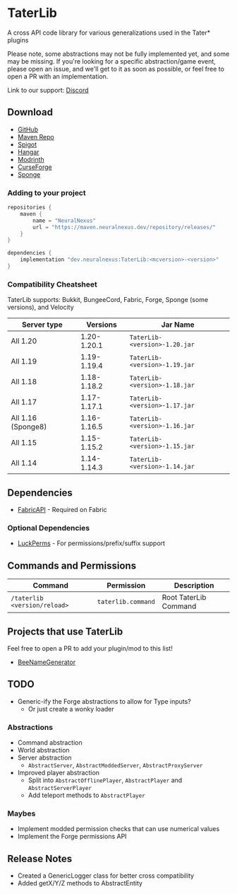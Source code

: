 # TaterLib

A cross API code library for various generalizations used in the Tater* plugins

Please note, some abstractions may not be fully implemented yet, and some may be missing.
If you're looking for a specific abstraction/game event, please open an issue, and we'll get to it as soon as possible, or feel free to open a PR with an implementation.

Link to our support: [Discord](https://discord.neuralnexus.dev)

## Download

- [GitHub](https://github.com/p0t4t0sandwich/TaterLib/releases)
- [Maven Repo](https://maven.neuralnexus.dev/#/releases/dev/neuralnexus/TaterLib)
- [Spigot](https://www.spigotmc.org/resources/taterlib.111852/)
- [Hangar](https://hangar.papermc.io/p0t4t0sandwich/TaterLib)
- [Modrinth](https://modrinth.com/plugin/taterlib)
- [CurseForge](https://www.curseforge.com/minecraft/mc-mods/taterlib)
- [Sponge](https://ore.spongepowered.org/p0t4t0sandwich/TaterLib)

### Adding to your project
```gradle
repositories {
    maven {
        name = "NeuralNexus"
        url = "https://maven.neuralnexus.dev/repository/releases/"
    }
}

dependencies {
    implementation "dev.neuralnexus:TaterLib:<mcversion>-<version>"
}
```

### Compatibility Cheatsheet

TaterLib supports: Bukkit, BungeeCord, Fabric, Forge, Sponge (some versions), and Velocity

| Server type        | Versions    | Jar Name                      |
|--------------------|-------------|-------------------------------|
| All 1.20           | 1.20-1.20.1 | `TaterLib-<version>-1.20.jar` |
| All 1.19           | 1.19-1.19.4 | `TaterLib-<version>-1.19.jar` |
| All 1.18           | 1.18-1.18.2 | `TaterLib-<version>-1.18.jar` |
| All 1.17           | 1.17-1.17.1 | `TaterLib-<version>-1.17.jar` |
| All 1.16 (Sponge8) | 1.16-1.16.5 | `TaterLib-<version>-1.16.jar` |
| All 1.15           | 1.15-1.15.2 | `TaterLib-<version>-1.15.jar` |
| All 1.14           | 1.14-1.14.3 | `TaterLib-<version>-1.14.jar` |

## Dependencies

- [FabricAPI](https://modrinth.com/mod/fabric-api) - Required on Fabric

### Optional Dependencies

- [LuckPerms](https://luckperms.net/) - For permissions/prefix/suffix support

## Commands and Permissions

| Command                      | Permission          | Description           |
|------------------------------|---------------------|-----------------------|
| `/taterlib <version/reload>` | `taterlib.command`  | Root TaterLib Command |

## Projects that use TaterLib

Feel free to open a PR to add your plugin/mod to this list!

- [BeeNameGenerator](https://github.com/p0t4t0sandwich/BeeNameGeneratorPlugin/)

## TODO
- Generic-ify the Forge abstractions to allow for Type inputs?
  - Or just create a wonky loader

### Abstractions
- Command abstraction
- World abstraction
- Server abstraction
  - `AbstractServer`, `AbstractModdedServer`, `AbstractProxyServer`
- Improved player abstraction
  - Split into `AbstractOfflinePlayer`, `AbstractPlayer` and `AbstractServerPlayer`
  - Add teleport methods to `AbstractPlayer`

### Maybes
- Implement modded permission checks that can use numerical values
- Implement the Forge permissions API

## Release Notes
- Created a GenericLogger class for better cross compatibility
- Added getX/Y/Z methods to AbstractEntity
